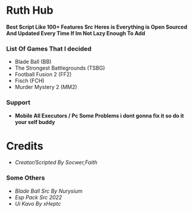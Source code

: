 # Ruth Hub
**Best Script Like 100+ Features Src**
**Heres is Everything is Open Sourced And Updated Every Time If Im Not Lazy Enough To Add**

### List Of Games That I decided
- Blade Ball (BB)
- The Strongest Battlegrounds (TSBG)
- Football Fusion 2 (FF2)
- Fisch (FCH)
- Murder Mystery 2 (MM2)

### Support
- **Mobile All Executors / Pc Some Problems i dont gonna fix it so do it your self buddy**

# Credits
- *Creator/Scripted By Socwer,Faith*
### Some Others
- *Blade Ball Src By Nurysium*
- *Esp Pack Src 2022*
- *Ui Kavo By xHeptc*

